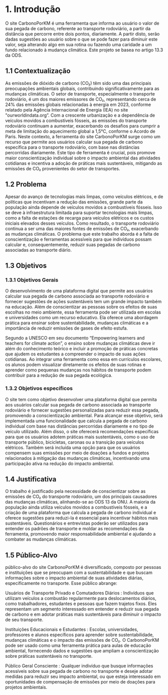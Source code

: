 # 1. Introdução

O site CarbonoPorKM é uma ferramenta que informa ao usuário o valor de sua pegada de carbono, referente ao transporte rodoviário, a partir da distância que percorre entre dois pontos, diariamente. A partir disto, serão dadas sugestões ao usuário sobre o que se pode fazer para diminuir este valor, seja alterando algo em sua rotina ou fazendo uma caridade a um fundo relacionado à mudança climática. Este projeto se basea no artigo 13.3 da ODS.

## 1.1 Contextualização

As emissões de dióxido de carbono (CO₂) têm sido uma das principais preocupações ambientais globais, contribuindo significativamente para as mudanças climáticas. O setor de transporte, especialmente o transporte rodoviário, é um dos maiores emissores de CO₂, representando cerca de 24% das emissões globais relacionadas à energia em 2023, conforme relatado pela Agência Internacional de Energia (IEA) no site "ourworldindata.org”. Com a crescente urbanização e a dependência de veículos movidos a combustíveis fósseis, as emissões do transporte rodoviário continuam a aumentar, exacerbando os desafios para cumprir a meta de limitação do aquecimento global a 1,5°C, conforme o Acordo de Paris.
Neste contexto, a ferramenta do site CarbonoPorKM surge como um recurso que permite aos usuários calcular sua pegada de carbono específica para o transporte rodoviário, com base nas distâncias percorridas diariamente. Este tipo de ferramenta é crucial, pois promove maior conscientização individual sobre o impacto ambiental das atividades cotidianas e incentiva a adoção de práticas mais sustentáveis, mitigando as emissões de CO₂ provenientes do setor de transportes.

## 1.2 Problema

Apesar do avanço de tecnologias mais limpas, como veículos elétricos, e de políticas que incentivam a redução das emissões, grande parte da população ainda depende de veículos movidos a combustíveis fósseis. Isso se deve à infraestrutura limitada para suportar tecnologias mais limpas, como a falta de estações de recarga para veículos elétricos e os custos iniciais elevados desses veículos. Como resultado, o transporte rodoviário continua a ser uma das maiores fontes de emissões de CO₂, exacerbando as mudanças climáticas. O problema que este trabalho aborda é a falta de conscientização e ferramentas acessíveis para que indivíduos possam calcular e, consequentemente, reduzir suas pegadas de carbono associadas ao transporte diário. 

## 1.3 Objetivos

### 1.3.1 Objetivos Gerais

O desenvolvimento de uma plataforma digital que permite aos usuários calcular sua pegada de carbono associada ao transporte rodoviário e fornecer sugestões de ações sustentáveis ​​tem um grande impacto também na educação. Além de conscientizar as pessoas sobre os efeitos de suas escolhas no meio ambiente, essa ferramenta pode ser utilizada em escolas e universidades como um recurso educativo. Ela oferece uma abordagem prática para ensinar sobre sustentabilidade, mudanças climáticas e a importância de reduzir emissões de gases de efeito estufa.

Segundo a UNESCO em seu documento “Empowering learners and teachers for climate action”, o ensino sobre mudanças climáticas deve ir além do conhecimento teórico e incluir a promoção de práticas concretas que ajudem os estudantes a compreender o impacto de suas ações cotidianas. Ao integrar uma ferramenta como essa em currículos escolares, os alunos podem visualizar diretamente os efeitos de suas rotinas e aprender como pequenas mudanças nos hábitos de transporte podem contribuir para a redução de sua pegada ecológica.

### 1.3.2 Objetivos específicos

O site tem como objetivo desenvolver uma plataforma digital que permita aos usuários calcular sua pegada de carbono associada ao transporte rodoviário e fornecer sugestões personalizadas para reduzir essa pegada, promovendo a conscientização ambiental. Para alcançar esse objetivo, será implementada uma funcionalidade que calcula a pegada de carbono individual com base nas distâncias percorridas diariamente e no tipo de veículo utilizado. Além disso, o site oferecerá recomendações específicas para que os usuários adotem práticas mais sustentáveis, como o uso de transporte público, bicicletas, caronas ou a transição para veículos elétricos. Também será incluída uma opção para que os usuários compensem suas emissões por meio de doações a fundos e projetos relacionados à mitigação das mudanças climáticas, incentivando uma participação ativa na redução do impacto ambiental.


## 1.4 Justificativa

O trabalho é justificado pela necessidade de conscientizar sobre as emissões de CO₂ do transporte rodoviário, um dos principais causadores das mudanças climáticas, alinhando-se ao ODS 13 da ONU. A maioria da população ainda utiliza veículos movidos a combustíveis fósseis, e a criação de uma plataforma que calcula a pegada de carbono individual e oferece sugestões para reduzi-la é essencial para incentivar hábitos mais sustentáveis. Questionários e entrevistas poderão ser utilizados para entender os padrões de transporte e moldar as recomendações da ferramenta, promovendo maior responsabilidade ambiental e ajudando a combater as mudanças climáticas.

## 1.5 Público-Alvo

 público-alvo do site CarbonoPorKM é diversificado, composto por pessoas e instituições que se preocupam com a sustentabilidade e que buscam informações sobre o impacto ambiental de suas atividades diárias, especificamente no transporte. Esse público abrange:

Usuários de Transporte Privado e Comutadores Diários : Indivíduos que utilizam veículos a combustão regularmente para deslocamentos diários, como trabalhadores, estudantes e pessoas que fazem trajetos fixos. Eles representam um segmento interessado em entender e reduzir sua pegada de carbono e em adotar práticas mais sustentáveis ​​para diminuir o impacto de seu transporte.

Instituições Educacionais e Estudantes : Escolas, universidades, professores e alunos específicos para aprender sobre sustentabilidade, mudanças climáticas e o impacto das emissões de CO₂. O CarbonoPorKM pode ser usado como uma ferramenta prática para aulas de educação ambiental, fornecendo dados e sugestões que ampliam a conscientização sobre práticas sustentáveis ​​no transporte.

Público Geral Consciente : Qualquer indivíduo que busque informações acessíveis sobre sua pegada de carbono no transporte e deseje adotar medidas para reduzir seu impacto ambiental, ou que esteja interessado em oportunidades de compensação de emissões por meio de doações para projetos ambientais.
